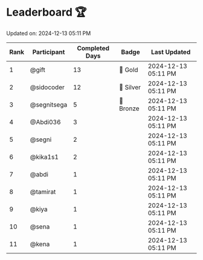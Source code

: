 # Leaderboard 🏆

Updated on: 2024-12-13 05:11 PM

| Rank | Participant       | Completed Days | Badge      | Last Updated         |
|------|-------------------|----------------|------------|----------------------|
| 1    | @gift             | 13             | 🏅 Gold     | 2024-12-13 05:11 PM |
| 2    | @sidocoder        | 12             | 🥈 Silver   | 2024-12-13 05:11 PM |
| 3    | @segnitsega       | 5              | 🥉 Bronze   | 2024-12-13 05:11 PM |
| 4    | @Abdi036          | 3              |            | 2024-12-13 05:11 PM |
| 5    | @segni            | 2              |            | 2024-12-13 05:11 PM |
| 6    | @kika1s1          | 2              |            | 2024-12-13 05:11 PM |
| 7    | @abdi             | 1              |            | 2024-12-13 05:11 PM |
| 8    | @tamirat          | 1              |            | 2024-12-13 05:11 PM |
| 9    | @kiya             | 1              |            | 2024-12-13 05:11 PM |
| 10   | @sena             | 1              |            | 2024-12-13 05:11 PM |
| 11   | @kena             | 1              |            | 2024-12-13 05:11 PM |
